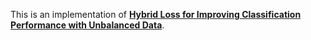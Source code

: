 This is an implementation of [__Hybrid Loss for Improving Classification Performance with Unbalanced Data__](https://doi.org/10.1007/978-3-030-63820-7_92).
